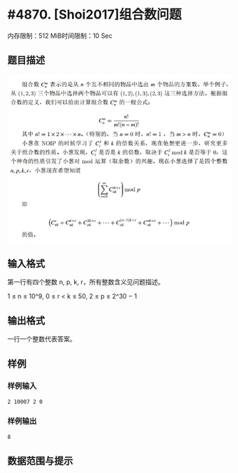# #4870. [Shoi2017]组合数问题

内存限制：512 MiB时间限制：10 Sec

## 题目描述

![](upload/201704/vv1(3).jpg)

## 输入格式

第一行有四个整数 n, p, k, r，所有整数含义见问题描述。

1 &le; n &le; 10^9, 0 &le; r < k &le; 50, 2 &le; p &le; 2^30 &minus; 1

## 输出格式

一行一个整数代表答案。

## 样例

### 样例输入

    
    2 10007 2 0
    
    

### 样例输出

    
    8
    

## 数据范围与提示
